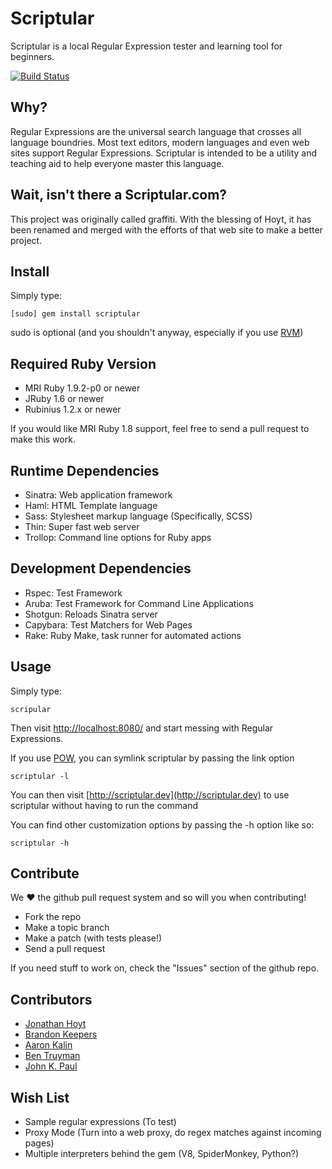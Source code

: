 Scriptular
==========

Scriptular is a local Regular Expression tester and learning tool for
beginners.

[![Build Status](http://travis-ci.org/martinisoft/scriptular.png)](http://travis-ci.org/martinisoft/scriptular)

Why?
----

Regular Expressions are the universal search language that crosses
all language boundries. Most text editors, modern languages and
even web sites support Regular Expressions.  Scriptular is intended
to be a utility and teaching aid to help everyone master this language.

Wait, isn't there a Scriptular.com?
-----------------------------------

This project was originally called graffiti. With the blessing of
Hoyt, it has been renamed and merged with the efforts of that web site
to make a better project.

Install
-------

Simply type:

```
[sudo] gem install scriptular
```

sudo is optional (and you shouldn't anyway, especially if you use [RVM](http://rvm.io))

Required Ruby Version
---------------------

* MRI Ruby 1.9.2-p0 or newer
* JRuby 1.6 or newer
* Rubinius 1.2.x or newer

If you would like MRI Ruby 1.8 support, feel free to send a pull request
to make this work.

Runtime Dependencies
--------------------

* Sinatra: Web application framework
* Haml: HTML Template language
* Sass: Stylesheet markup language (Specifically, SCSS)
* Thin: Super fast web server
* Trollop: Command line options for Ruby apps

Development Dependencies
------------------------

* Rspec: Test Framework
* Aruba: Test Framework for Command Line Applications
* Shotgun: Reloads Sinatra server
* Capybara: Test Matchers for Web Pages
* Rake: Ruby Make, task runner for automated actions

Usage
-----

Simply type:

```
scripular
```

Then visit [http://localhost:8080/](http://localhost:8080/) and
start messing with Regular Expressions.

If you use [POW](http://pow.cx/), you can symlink scriptular by passing the link option

```
scriptular -l
```

You can then visit [http://scriptular.dev](http://scriptular.dev) to use scriptular
without having to run the command

You can find other customization options by passing the -h option like so:

```
scriptular -h
```

Contribute
----------

We :heart: the github pull request system and so will you when contributing!

* Fork the repo
* Make a topic branch
* Make a patch (with tests please!)
* Send a pull request

If you need stuff to work on, check the "Issues" section of the
github repo.

Contributors
------------

* [Jonathan Hoyt](https://github.com/jonmagic)
* [Brandon Keepers](https://github.com/bkeepers)
* [Aaron Kalin](https://github.com/martinisoft)
* [Ben Truyman](https://github.com/bentruyman)
* [John K. Paul](https://github.com/johnkpaul)

Wish List
---------

* Sample regular expressions (To test)
* Proxy Mode (Turn into a web proxy, do regex matches against incoming pages)
* Multiple interpreters behind the gem (V8, SpiderMonkey, Python?)
